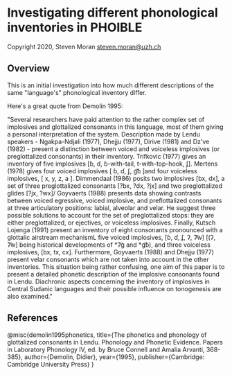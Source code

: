 # Investigating different phonological inventories in PHOIBLE

Copyright 2020, Steven Moran <steven.moran@uzh.ch>

## Overview

This is an initial investigation into how much different descriptions of the same "language's" phonological inventory differ.

Here's a great quote from Demolin 1995:

"Several researchers have paid attention to the rather complex set of
implosives and glottalized consonants in this language, most of them
giving a personal interpretation of the system. Description made by
Lendu speakers - Ngakpa-Ndjali (1977), Dhejju (1977), Dirive (1981)
and Dz’ve (1982) - present a distinction between voiced and voiceless
implosives (or preglottalized consonants) in their inventory.
Trifkovic (1977) gives an inventory of five implosives [ɓ, ɗ,
ɓ-with-tail, t-with-top-hook, ʄ]. Mertens (1978) gives four voiced
implosives [ ɓ, ɗ, ʄ, g͡ɓ ]and four voiceless implosives, [ x, y, z, a
]. Dimmendaal (1986) posits two implosives [bx, dx], a set of three
preglottalized consonants [?bx, ?dx, ?jx] and two preglottalized
glides [?jx, ?wx]/ Goyvaerts (1988) presents data showing contrasts
between voiced egressive, voiced implosive, and preflottalized
consonants at three articulatory positions: labial, alveolar and
velar. He suggest three possible solutions to account for the set of
preglottalized stops: they are either preglottalized, or ejectives, or
voiceless implosives. Finally, Kutsch Lojenga (1991) present an
inventory of eight consonants pronounced with a glottalic airstream
mechanismL five voiced implosives, [ɓ, ɗ, ʄ, ʔ, ʔ͡w] [(ʔ, ʔ͡w] being
historical developments of *ʔ͡ɡ and *ɡ͡ɓ), and three voiceless
implosives, [bx, tx, cx]. Furthermore, Goyvaerts (1988) and Dhejju
(1977) present velar consonants which are not taken into account in
the other inventories. This situation being rather confusing, one aim
of this paper is to present a detailed phonetic description of the
implosive consonants found in Lendu. Diachronic aspects concerning the
inventory of implosives in Central Sudanic languages and their
possible influence on tonogenesis are also examined."

## References

@misc{demolin1995phonetics,
  title={The phonetics and phonology of glottalized consonants in Lendu. Phonology and Phonetic Evidence. Papers in Laboratory Phonology IV, ed. by Bruce Connell and Amalia Arvanti, 368-385},
  author={Demolin, Didier},
  year={1995},
  publisher={Cambridge: Cambridge University Press}
}